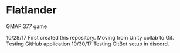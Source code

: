 # Flatlander
GMAP 377 game

10/28/17
    First created this repository. Moving from Unity collab to Git.
    Testing GitHub application
10/30/17
    Testing GitBot setup in discord.
